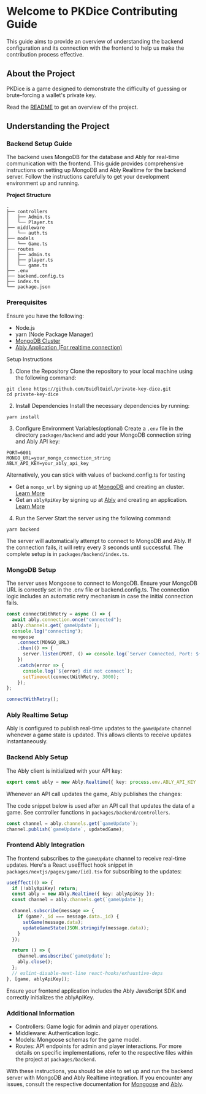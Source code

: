 # Welcome to PKDice Contributing Guide

This guide aims to provide an overview of understanding the backend configuration and its connection with the frontend to help us make the contribution process effective.

## About the Project

PKDice is a game designed to demonstrate the difficulty of guessing or brute-forcing a wallet's private key.

Read the [README](README.md) to get an overview of the project.

## Understanding the Project

### Backend Setup Guide

The backend uses MongoDB for the database and Ably for real-time communication with the frontend. This guide provides comprehensive instructions on setting up MongoDB and Ably Realtime for the backend server. Follow the instructions carefully to get your development environment up and running.

**Project Structure**

```plaintext
.
├── controllers
│   ├── Admin.ts
│   └── Player.ts
├── middleware
│   └── auth.ts
├── models
│   └── Game.ts
├── routes
│   ├── admin.ts
│   ├── player.ts
│   └── game.ts
├── .env
├── backend.config.ts
├── index.ts
└── package.json
```

### Prerequisites

Ensure you have the following:

- Node.js 
- yarn (Node Package Manager)
- [MongoDB Cluster](https://www.mongodb.com/)
- [Ably Application (For realtime connection)](https://ably.com/)

Setup Instructions

1. Clone the Repository
Clone the repository to your local machine using the following command:

```
git clone https://github.com/BuidlGuidl/private-key-dice.git
cd private-key-dice
```

2. Install Dependencies
Install the necessary dependencies by running:

```
yarn install
```

3. Configure Environment Variables(optional)
Create a `.env` file in the directory `packages/backend` and add your MongoDB connection string and Ably API key:

```env
PORT=6001
MONGO_URL=your_mongo_connection_string
ABLY_API_KEY=your_ably_api_key
```
Alternatively, you can stick with values of backend.config.ts for testing

- Get a `mongo_url` by signing up at [MongoDB](https://www.mongodb.com/) and creating an cluster. [Learn More](https://www.mongodb.com/docs/drivers/node/v3.6/fundamentals/connection/connect/)
- Get an `ablyApiKey` by signing up at [Ably](https://ably.com/) and creating an application. [Learn More](https://ably.com/docs/connect)

4. Run the Server
Start the server using the following command:

```
yarn backend
```

The server will automatically attempt to connect to MongoDB and Ably. If the connection fails, it will retry every 3 seconds until successful.
The complete setup is in `packages/backend/index.ts`.

### MongoDB Setup

The server uses Mongoose to connect to MongoDB. Ensure your MongoDB URL is correctly set in the .env file or backend.config.ts. The connection logic includes an automatic retry mechanism in case the initial connection fails.

```typescript
const connectWithRetry = async () => {
  await ably.connection.once("connected");
  ably.channels.get(`gameUpdate`);
  console.log("connecting");
  mongoose
    .connect(MONGO_URL)
    .then(() => {
      server.listen(PORT, () => console.log(`Server Connected, Port: ${PORT}`));
    })
    .catch(error => {
      console.log(`${error} did not connect`);
      setTimeout(connectWithRetry, 3000);
    });
};

connectWithRetry();
```

### Ably Realtime Setup

Ably is configured to publish real-time updates to the `gameUpdate` channel whenever a game state is updated. This allows clients to receive updates instantaneously.

### Backend Ably Setup
The Ably client is initialized with your API key:

```typescript
export const ably = new Ably.Realtime({ key: process.env.ABLY_API_KEY || backendConfig.ablyApi });
```

Whenever an API call updates the game, Ably publishes the changes:

The code snippet below is used after an API call that updates the data of a game. See controller functions in `packages/backend/controllers`.

```typescript
const channel = ably.channels.get(`gameUpdate`);
channel.publish(`gameUpdate`, updatedGame);
```

### Frontend Ably Integration

The frontend subscribes to the `gameUpdate` channel to receive real-time updates. Here's a React useEffect hook snippet in  `packages/nextjs/pages/game/[id].tsx` for subscribing to the updates:

```typescript
useEffect(() => {
  if (!ablyApiKey) return;
  const ably = new Ably.Realtime({ key: ablyApiKey });
  const channel = ably.channels.get(`gameUpdate`);

  channel.subscribe(message => {
    if (game?._id === message.data._id) {
      setGame(message.data);
      updateGameState(JSON.stringify(message.data));
    }
  });

  return () => {
    channel.unsubscribe(`gameUpdate`);
    ably.close();
  };
  // eslint-disable-next-line react-hooks/exhaustive-deps
}, [game, ablyApiKey]);
```

Ensure your frontend application includes the Ably JavaScript SDK and correctly initializes the ablyApiKey.

### Additional Information

- Controllers: Game logic for admin and player operations.
- Middleware: Authentication logic.
- Models: Mongoose schemas for the game model.
- Routes: API endpoints for admin and player interactions.
For more details on specific implementations, refer to the respective files within the project at `packages/backend`.

With these instructions, you should be able to set up and run the backend server with MongoDB and Ably Realtime integration. If you encounter any issues, consult the respective documentation for [Mongoose](https://mongoosejs.com/docs/) and [Ably](https://ably.com/docs).